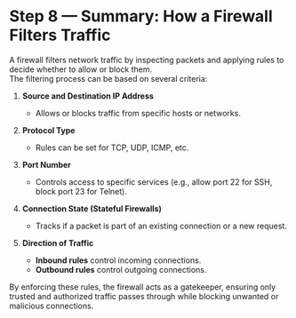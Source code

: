 # Step 8 — Summary: How a Firewall Filters Traffic

A firewall filters network traffic by inspecting packets and applying rules to decide whether to allow or block them.  
The filtering process can be based on several criteria:

1. **Source and Destination IP Address**  
   - Allows or blocks traffic from specific hosts or networks.

2. **Protocol Type**  
   - Rules can be set for TCP, UDP, ICMP, etc.

3. **Port Number**  
   - Controls access to specific services (e.g., allow port 22 for SSH, block port 23 for Telnet).

4. **Connection State (Stateful Firewalls)**  
   - Tracks if a packet is part of an existing connection or a new request.

5. **Direction of Traffic**  
   - **Inbound rules** control incoming connections.  
   - **Outbound rules** control outgoing connections.

By enforcing these rules, the firewall acts as a gatekeeper, ensuring only trusted and authorized traffic passes through while blocking unwanted or malicious connections.
